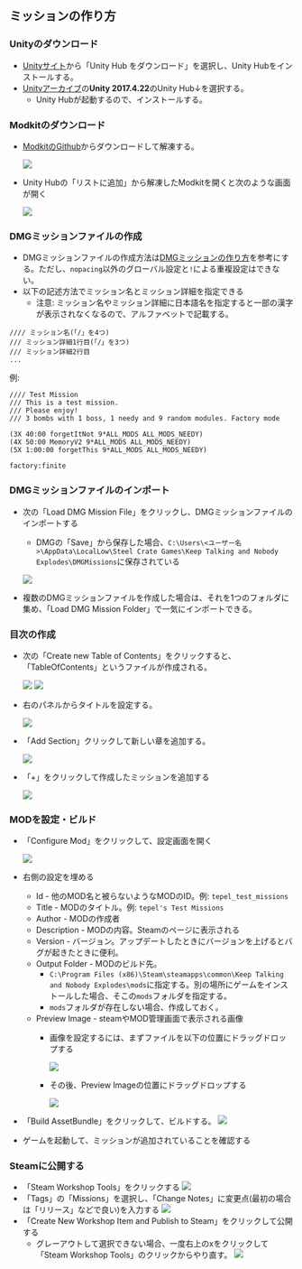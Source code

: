 ﻿## ミッションの作り方

### Unityのダウンロード

* [Unityサイト](https://unity3d.com/jp/get-unity/download)から「Unity Hub をダウンロード」を選択し、Unity Hubをインストールする。
* [Unityアーカイブ](https://unity3d.com/jp/get-unity/download/archive)の**Unity 2017.4.22**のUnity Hub↓を選択する。
  * Unity Hubが起動するので、インストールする。
  <!-- * 「MonoDevelop / Unity Debugger」と「Microsoft Visual Studio Community 2017」が追加でインストールする。その他はあってもなくてもOK。-->


### Modkitのダウンロード

* [ModkitのGithub](https://github.com/Qkrisi/ktanemodkit)からダウンロードして解凍する。

  ![](pic1.png)

* Unity Hubの「リストに追加」から解凍したModkitを開くと次のような画面が開く

  ![](pic2.png)

### DMGミッションファイルの作成

* DMGミッションファイルの作成方法は[DMGミッションの作り方](/MissionCreating/dmg)を参考にする。ただし、`nopacing`以外のグローバル設定と`!`による重複設定はできない。
* 以下の記述方法でミッション名とミッション詳細を指定できる
  * 注意: ミッション名やミッション詳細に日本語名を指定すると一部の漢字が表示されなくなるので、アルファベットで記載する。

```
//// ミッション名(「/」を4つ)
/// ミッション詳細1行目(「/」を3つ)
/// ミッション詳細2行目
...
```

例:
```
//// Test Mission
/// This is a test mission.
/// Please enjoy!
/// 3 bombs with 1 boss, 1 needy and 9 random modules. Factory mode 

(3X 40:00 forgetItNot 9*ALL_MODS ALL_MODS_NEEDY)
(4X 50:00 MemoryV2 9*ALL_MODS ALL_MODS_NEEDY)
(5X 1:00:00 forgetThis 9*ALL_MODS ALL_MODS_NEEDY)

factory:finite
```

### DMGミッションファイルのインポート

* 次の「Load DMG Mission File」をクリックし、DMGミッションファイルのインポートする
  * DMGの「Save」から保存した場合、`C:\Users\<ユーザー名>\AppData\LocalLow\Steel Crate Games\Keep Talking and Nobody Explodes\DMGMissions`に保存されている

  ![](pic5.png)

* 複数のDMGミッションファイルを作成した場合は、それを1つのフォルダに集め、「Load DMG Mission Folder」で一気にインポートできる。

### 目次の作成

* 次の「Create new Table of Contents」をクリックすると、「TableOfContents」というファイルが作成される。

  ![](pic6.png)
  ![](pic7.png)

* 右のパネルからタイトルを設定する。

  ![](pic8.png)

* 「Add Section」クリックして新しい章を追加する。

  ![](pic9.png)

* 「+」をクリックして作成したミッションを追加する


  ![](pic10.png)


### MODを設定・ビルド

* 「Configure Mod」をクリックして、設定画面を開く

  ![](pic11.png)

* 右側の設定を埋める
  * Id - 他のMOD名と被らないようなMODのID。例: `tepel_test_missions`
  * Title - MODのタイトル。例: `tepel's Test Missions`
  * Author - MODの作成者
  * Description - MODの内容。Steamのページに表示される
  * Version - バージョン。アップデートしたときにバージョンを上げるとバグが起きたときに便利。
  * Output Folder - MODのビルド先。
    * `C:\Program Files (x86)\Steam\steamapps\common\Keep Talking and Nobody Explodes\mods`に指定する。別の場所にゲームをインストールした場合、そこの`mods`フォルダを指定する。
    * `mods`フォルダが存在しない場合、作成しておく。
  * Preview Image - steamやMOD管理画面で表示される画像
    * 画像を設定するには、まずファイルを以下の位置にドラッグドロップする

      ![](pic12.png)

    * その後、Preview Imageの位置にドラッグドロップする

      ![](pic13.png)

* 「Build AssetBundle」をクリックして、ビルドする。
  ![](pic14.png)

* ゲームを起動して、ミッションが追加されていることを確認する

### Steamに公開する

* 「Steam Workshop Tools」をクリックする
  ![](pic15.png)
* 「Tags」の「Missions」を選択し、「Change Notes」に変更点(最初の場合は「リリース」などで良い)を入力する
  ![](pic16.png)
* 「Create New Workshop Item and Publish to Steam」をクリックして公開する
  * グレーアウトして選択できない場合、一度右上のxをクリックして「Steam Workshop Tools」のクリックからやり直す。
  ![](pic17.png)